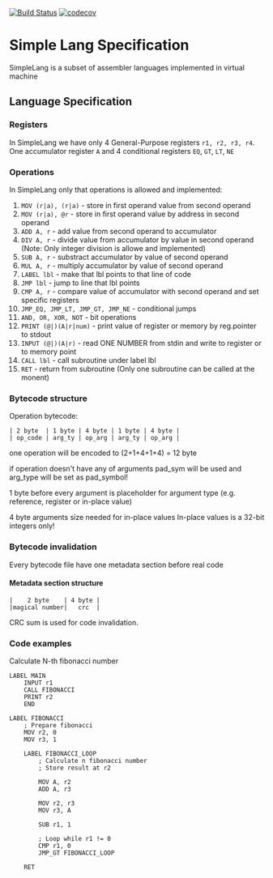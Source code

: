 [![Build Status](https://travis-ci.org/Cdayz/simple_lang.svg?branch=master)](https://travis-ci.org/Cdayz/simple_lang) [![codecov](https://codecov.io/gh/Cdayz/simple_lang/branch/master/graph/badge.svg)](https://codecov.io/gh/Cdayz/simple_lang)

# Simple Lang Specification

SimpleLang is a subset of assembler languages implemented in virtual machine

## Language Specification

### Registers

In SimpleLang we have only 4 General-Purpose registers `r1, r2, r3, r4`.
One accumulator register `A` and 4 conditional registers `EQ`, `GT`, `LT`, `NE`

### Operations

In SimpleLang only that operations is allowed and implemented:

1) `MOV (r|a), (r|a)` - store in first operand value from second operand
2) `MOV (r|a), @r` - store in first operand value by address in second operand
3) `ADD A, r` - add value from second operand to accumulator
4) `DIV A, r` - divide value from accumulator by value in second operand
(Note: Only integer division is allowe and implemented)
5) `SUB A, r` - substract accumulator by value of second operand
6) `MUL A, r` - multiply accumulator by value of second operand
7) `LABEL lbl` - make that lbl points to that line of code
8) `JMP lbl` - jump to line that lbl points
9) `CMP A, r` - compare value of accumulator with second operand and set specific registers
10) `JMP_EQ, JMP_LT, JMP_GT, JMP_NE` - conditional jumps
11) `AND, OR, XOR, NOT` - bit operations
12) `PRINT (@|)(A|r|num)` - print value of register or memory by reg.pointer to stdout
13) `INPUT (@|)(A|r)` - read ONE NUMBER from stdin and write to register or to memory point
14) `CALL lbl` - call subroutine under label lbl
15) `RET` - return from subroutine (Only one subroutine can be called at the monent)


### Bytecode structure

Operation bytecode:
```
| 2 byte  | 1 byte | 4 byte | 1 byte | 4 byte |
| op_code | arg_ty | op_arg | arg_ty | op_arg |
```

one operation will be encoded to (2+1+4+1+4) = 12 byte

if operation doesn't have any of arguments pad_sym will be used
and arg_type will be set as pad_symbol!

1 byte before every argument is placeholder for argument type
(e.g. reference, register or in-place value)

4 byte arguments size needed for in-place values
In-place values is a 32-bit integers only!


### Bytecode invalidation

Every bytecode file have one metadata section before real code

#### Metadata section structure
```
|    2 byte    | 4 byte |
|magical number|   crc  |
```
CRC sum is used for code invalidation.


### Code examples

Calculate N-th fibonacci number

```
LABEL MAIN
    INPUT r1
    CALL FIBONACCI
    PRINT r2
    END

LABEL FIBONACCI
    ; Prepare fibonacci
    MOV r2, 0
    MOV r3, 1

    LABEL FIBONACCI_LOOP
        ; Calculate n fibonacci number
        ; Store result at r2

        MOV A, r2
        ADD A, r3

        MOV r2, r3
        MOV r3, A

        SUB r1, 1

        ; Loop while r1 != 0
        CMP r1, 0
        JMP_GT FIBONACCI_LOOP

    RET
```
